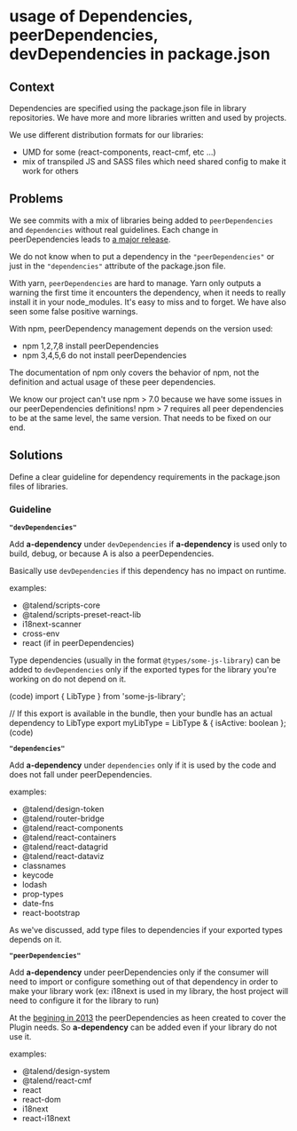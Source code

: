 # usage of Dependencies, peerDependencies, devDependencies in package.json

## Context

Dependencies are specified using the package.json file in library repositories.
We have more and more libraries written and used by projects.

We use different distribution formats for our libraries:

- UMD for some (react-components, react-cmf, etc ...)
- mix of transpiled JS and SASS files which need shared config to make it work for others

## Problems

We see commits with a mix of libraries being added to `peerDependencies` and `dependencies` without real guidelines.
Each change in peerDependencies leads to [a major release](https://github.com/semver/semver/issues/502).

We do not know when to put a dependency in the `"peerDependencies"` or just in the `"dependencies"` attribute of the package.json file.

With yarn, `peerDependencies` are hard to manage. Yarn only outputs a warning the first time it encounters the dependency, when it needs to really install it in your node_modules. It's easy to miss and to forget. We have also seen some false positive warnings.

With npm, peerDependency management depends on the version used:

- npm 1,2,7,8 install peerDependencies
- npm 3,4,5,6 do not install peerDependencies

The documentation of npm only covers the behavior of npm, not the definition and actual usage of these peer dependencies.

We know our project can't use npm > 7.0 because we have some issues in our peerDependencies definitions! 
npm > 7 requires all peer dependencies to be at the same level, the same version. That needs to be fixed on our end.

## Solutions

Define a clear guideline for dependency requirements in the package.json files of libraries.

### Guideline

**`"devDependencies"`**

Add **a-dependency** under `devDependencies` if **a-dependency** is used only to build, debug, or because A is also a peerDependencies.

Basically use `devDependencies` if this dependency has no impact on runtime.

examples:

- @talend/scripts-core
- @talend/scripts-preset-react-lib
- i18next-scanner
- cross-env
- react (if in peerDependencies)

Type dependencies (usually in the format `@types/some-js-library`) can be added to `devDependencies` only if the exported types for the library you're working on do not depend on it.

(code)
import { LibType } from 'some-js-library';

// If this export is available in the bundle, then your bundle has an actual dependency to LibType
export myLibType = LibType & { isActive: boolean };
(code)


**`"dependencies"`**

Add **a-dependency** under `dependencies` only if it is used by the code and does not fall under peerDependencies.

examples:

- @talend/design-token
- @talend/router-bridge
- @talend/react-components
- @talend/react-containers
- @talend/react-datagrid
- @talend/react-dataviz
- classnames
- keycode
- lodash
- prop-types
- date-fns
- react-bootstrap

As we've discussed, add type files to dependencies if your exported types depends on it.

**`"peerDependencies"`**

Add **a-dependency** under peerDependencies only if the consumer will need to import or configure something out of that dependency in order to make your library work (ex: i18next is used in my library, the host project will need to configure it for the library to run)

At the [begining in 2013](https://nodejs.org/en/blog/npm/peer-dependencies/) the peerDependencies as heen created to cover the Plugin needs.
So **a-dependency** can be added even if your library do not use it.

examples:

- @talend/design-system
- @talend/react-cmf
- react
- react-dom
- i18next
- react-i18next
